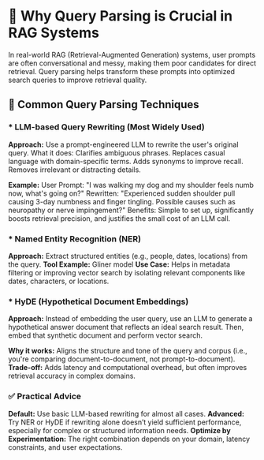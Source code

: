 # 🔧 Why Query Parsing is Crucial in RAG Systems

In real-world RAG (Retrieval-Augmented Generation) systems, user prompts are often conversational and messy, making them poor candidates for direct retrieval. Query parsing helps transform these prompts into optimized search queries to improve retrieval quality.

## 🧠 Common Query Parsing Techniques

### * LLM-based Query Rewriting (Most Widely Used)

**Approach:** Use a prompt-engineered LLM to rewrite the user's original query.
What it does:
Clarifies ambiguous phrases.
Replaces casual language with domain-specific terms.
Adds synonyms to improve recall.
Removes irrelevant or distracting details.

**Example:**
User Prompt: "I was walking my dog and my shoulder feels numb now, what's going on?"
Rewritten: "Experienced sudden shoulder pull causing 3-day numbness and finger tingling. Possible causes such as neuropathy or nerve impingement?"
Benefits: Simple to set up, significantly boosts retrieval precision, and justifies the small cost of an LLM call.

### * Named Entity Recognition (NER)

**Approach:** Extract structured entities (e.g., people, dates, locations) from the query.
**Tool Example:** Gliner model
**Use Case:** Helps in metadata filtering or improving vector search by isolating relevant components like dates, characters, or locations.

### * HyDE (Hypothetical Document Embeddings)

**Approach:**
Instead of embedding the user query, use an LLM to generate a hypothetical answer document that reflects an ideal search result.
Then, embed that synthetic document and perform vector search.

**Why it works:**
Aligns the structure and tone of the query and corpus (i.e., you're comparing document-to-document, not prompt-to-document).
**Trade-off:** Adds latency and computational overhead, but often improves retrieval accuracy in complex domains.

### ✅ Practical Advice

**Default:** Use basic LLM-based rewriting for almost all cases.
**Advanced:** Try NER or HyDE if rewriting alone doesn’t yield sufficient performance, especially for complex or structured information needs.
**Optimize by Experimentation:** The right combination depends on your domain, latency constraints, and user expectations.
